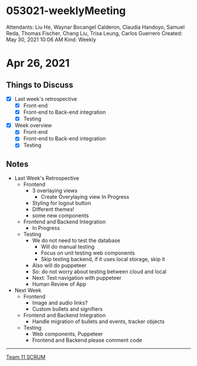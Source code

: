 # 053021-weeklyMeeting

Attendants: Liu He, Waynar Bocangel Calderon, Claudia Handoyo, Samuel Reda, Thomas Fischer, Chang Liu, Trisa Leung, Carlos Guerrero
Created: May 30, 2021 10:06 AM
Kind: Weekly

# Apr 26, 2021

## Things to Discuss

- [x]  Last week's retrospective
    - [x]  Front-end
    - [x]  Front-end to Back-end integration
    - [x]  Testing
- [x]  Week overview
    - [x]  Front-end
    - [x]  Front-end to Back-end integration
    - [x]  Testing

## Notes

- Last Week's Retrospective
    - Frontend
        - 3 overlaying views
            - Create Overylaying view In Progress
        - Styling for logout button
        - Different themes!
        - some new components
    - Frontend and Backend Integration
        - In Progress
    - Testing
        - We do not need to test the database
            - Will do manual testing
            - Focus on unit testing web components
            - Skip testing backend, if it uses local storage, skip it
        - Also will do puppeteer
        - So: do not worry about testing between cloud and local
        - Next: Test navigation with puppeteer
        - Human Review of App
- Next Week
    - Frontend
        - Image and audio links?
        - Custom bullets and signifiers
    - Frontend and Backend Integration
        - Handle migration of bullets and events, tracker objects
    - Testing
        - Web components, Puppeteer
        - Frontend and Backend please comment code

---

[Team 11 SCRUM](https://www.notion.so/908896ec3eff47b79258223b91d0c681)